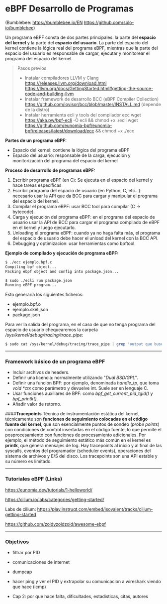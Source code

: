 # eBPF Desarrollo de Programas
(Bumblebee: https://bumblebee.io/EN   https://github.com/solo-io/bumblebee)

Un programa eBPF consta de dos partes principales: la parte del **espacio del kernel** y la parte del **espacio del usuario**. La parte del espacio del kernel contiene la lógica real del programa eBPF, mientras que la parte del espacio del usuario es responsable de cargar, ejecutar y monitorear el programa del espacio del kernel.

> Pasos previos
> - Instalar compiladores LLVM y Clang
> https://releases.llvm.org/download.html
> https://llvm.org/docs/GettingStarted.html#getting-the-source-code-and-building-llvm
> - Instalar framework de desarrollo BCC (eBPF Compiler Collection)
>  https://github.com/iovisor/bcc/blob/master/INSTALL.md (depende de la distro)
> - Instalar herramienta ecli y tools del compilador ecc
>  wget https://aka.pw/bpf-ecli -O ecli && chmod +x ./ecli
>  wget https://github.com/eunomia-bpf/eunomia-bpf/releases/latest/download/ecc && chmod +x ./ecc


**Partes de un programa eBPF:**
- Espacio del kernel: contiene la lógica del programa eBPF
- Espacio del usuario: responsable de la carga, ejecución y monitorización del programa del espacio del kernel

**Proceso de desarrollo de programas eBPF:**
1. Escribir programa eBPF (en C): Se ejecuta en el espacio del kernel y hace tareas específicas
2. Escribir programa del espacio de usuario (en Python, C, etc...): necesario usar la API que da BCC para cargar y manipular el programa del espacio del kernel.
3. Compilar el programa eBPF: usar BCC tool para compilar (C -> bytecode).
4. Carga y ejecución del programa eBPF: en el programa del espacio de usuario usar la API de BCC para cargar el programa compilado de eBPF en el kernel y luego ejecutarlo.
5. Unloading el programa eBPF: cuando ya no haga falta más, el programa del espacio de usuario debe hacer el unload del kernel con la BCC API.
6. Debugging y optimizacion: usar herramientas como bpftool.

**Ejemplo de compilado y ejecución de programa eBPF:**
```sh
$ ./ecc ejemplo.bpf.c
Compiling bpf object...
Packing ebpf object and config into package.json...

$ sudo ./ecli run package.json
Running eBPF program...
```
Esto generaría los siguientes ficheros:
- ejemplo.bpf.o 
- ejemplo.skel.json
- package.json

Para ver la salida del programa, en el caso de que no tenga programa del espacio de usuario chequearemos la carpeta _/sys/kernel/debug/tracing/trace_pipe_:
```sh
$ sudo cat /sys/kernel/debug/tracing/trace_pipe | grep "output que busquemos"
```
---
### Framework básico de un programa eBPF

- Incluir archivos de headers.
- Definir una licencia: normalmente utilizando "_Dual BSD/GPL_".
- Definir una función BPF: por ejemplo, denominada _handle_tp_, que toma _void *ctx_ como parámetro y devuelve int. Suele ser en lenguaje C.
- Usar funciones auxiliares de BPF: como _bpf_get_current_pid_tgid()_ y _bpf_printk()_.
- Añadir valor de retorno.

####**Tracepoints**
Técnica de instrumentación estática del kernel, técnicamente son **funciones de seguimiento colocadas en el código fuente del kernel**, que son esencialmente puntos de sondeo (_probe points_) con condiciones de control insertadas en el código fuente, lo que permite el posprocesamiento con funciones de procesamiento adicionales.
Por ejemplo, el método de seguimiento estático más común en el kernel es **printk**, que genera mensajes de log.
Hay tracepoints al inicio y al final de las syscalls, eventos del programador (scheduler events), operaciones del sistema de archivos y E/S del disco. Los tracepoints son una API estable y su número es limitado.


---
### Tutoriales eBPF (Links)
https://eunomia.dev/tutorials/1-helloworld/

https://cilium.io/labs/categories/getting-started/

Labs de cilium: https://play.instruqt.com/embed/isovalent/tracks/cilium-getting-started

https://github.com/zoidyzoidzoid/awesome-ebpf

---
### Objetivos

- filtrar por PID
- comunicaciones de internet
- dumpcap
- hacer ping y ver el PID y extrapolar su comunicacion a wireshark viendo que hace (icmp)

- Cap 2: por que hace falta, dificultades, estadisticas, citas, autores
